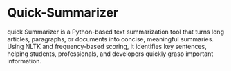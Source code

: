 # Quick-Summarizer
quick Summarizer is a Python-based text summarization tool that turns long articles, paragraphs, or documents into concise, meaningful summaries. Using NLTK and frequency-based scoring, it identifies key sentences, helping students, professionals, and developers quickly grasp important information.
